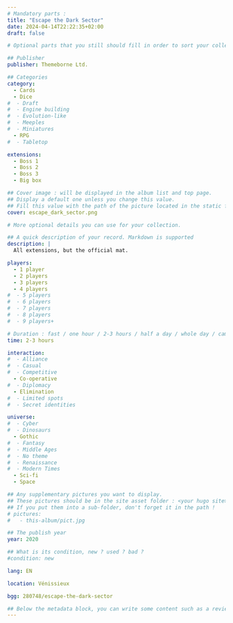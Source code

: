 ```yaml
---
# Mandatory parts :
title: "Escape the Dark Sector"
date: 2024-04-14T22:22:35+02:00
draft: false

# Optional parts that you still should fill in order to sort your collection

## Publisher
publisher: Themeborne Ltd.

## Categories
category:
  - Cards
  - Dice
#  - Draft
#  - Engine building
#  - Evolution-like
#  - Meeples
#  - Miniatures
  - RPG
#  - Tabletop

extensions:
  - Boss 1
  - Boss 2
  - Boss 3
  - Big box

## Cover image : will be displayed in the album list and top page.
## Display a default one unless you change this value.
## Fill this value with the path of the picture located in the static folder
cover: escape_dark_sector.png

# More optional details you can use for your collection.

## A quick description of your record. Markdown is supported
description: |
  All extensions, but the official mat.

players:
  - 1 player
  - 2 players
  - 3 players
  - 4 players
#  - 5 players
#  - 6 players
#  - 7 players
#  - 8 players
#  - 9 players+

# Duration : fast / one hour / 2-3 hours / half a day / whole day / campaign
time: 2-3 hours

interaction:
#  - Alliance
#  - Casual
#  - Competitive
  - Co-operative
#  - Diplomacy
  - Elimination
#  - Limited spots
#  - Secret identities

universe:
#  - Cyber
#  - Dinosaurs
  - Gothic
#  - Fantasy
#  - Middle Ages
#  - No theme
#  - Renaissance
#  - Modern Times
  - Sci-fi
  - Space

## Any supplementary pictures you want to display.
## These pictures should be in the site asset folder : <your hugo site>/static
## If you put them into a sub-folder, don't forget it in the path !
# pictures:
#   - this-album/pict.jpg

## The publish year
year: 2020

## What is its condition, new ? used ? bad ?
#condition: new

lang: EN

location: Vénissieux

bgg: 280748/escape-the-dark-sector

## Below the metadata block, you can write some content such as a review or anything else you want. It'll be displayed in the album page.
---
```

